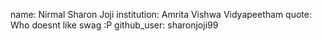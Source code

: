 
name: Nirmal Sharon Joji
institution: Amrita Vishwa Vidyapeetham
quote: Who doesnt like swag :P
github_user: sharonjoji99

